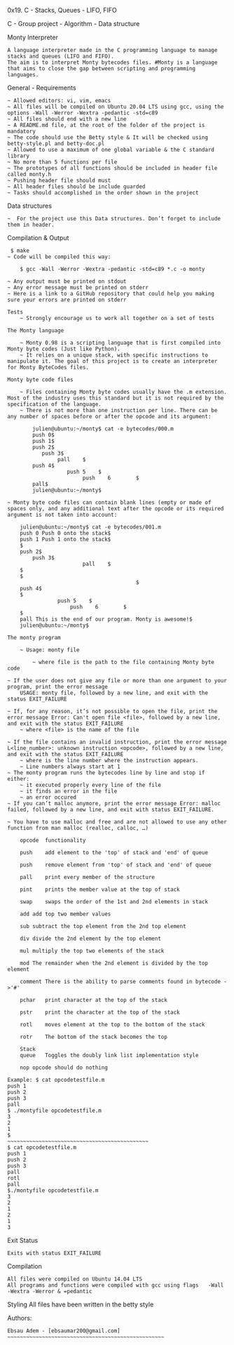 0x19. C - Stacks, Queues - LIFO, FIFO

C - Group project - Algorithm - Data structure

Monty Interpreter

	A language interpreter made in the C programming language to manage stacks and queues (LIFO and FIFO).
	The aim is to interpret Monty bytecodes files. #Monty is a language that aims to close the gap between scripting and programming languages.

General - Requirements

	~ Allowed editors: vi, vim, emacs
	~ All files will be compiled on Ubuntu 20.04 LTS using gcc, using the options -Wall -Werror -Wextra -pedantic -std=c89
	~ All files should end with a new line
	~ A README.md file, at the root of the folder of the project is mandatory
	~ The code should use the Betty style & It will be checked using betty-style.pl and betty-doc.pl
	~ Allowed to use a maximum of one global variable & the C standard library
	~ No more than 5 functions per file
	~ The prototypes of all functions should be included in header file called monty.h
	~ Pushing header file should must
	~ All header files should be include guarded
	~ Tasks should accomplished in the order shown in the project

Data structures

	~  For the project use this Data structures. Don’t forget to include them in header.

Compilation & Output

	 $ make
	~ Code will be compiled this way:

		$ gcc -Wall -Werror -Wextra -pedantic -std=c89 *.c -o monty

	~ Any output must be printed on stdout
	~ Any error message must be printed on stderr
	~ Here is a link to a GitHub repository that could help you making sure your errors are printed on stderr
~~~~~~~~~~~~~~~~~~~~~~~~~~~~~~~~~~~~~~~~~~~~~~~~~~~~~~~~~~~~~~~~~~~~~~~~~~~~~~~~~~~~~~~~~~~~
Tests
	~ Strongly encourage us to work all together on a set of tests

The Monty language

	~ Monty 0.98 is a scripting language that is first compiled into Monty byte codes (Just like Python).
	~ It relies on a unique stack, with specific instructions to manipulate it. The goal of this project is to create an interpreter for Monty ByteCodes files.

Monty byte code files

	~ Files containing Monty byte codes usually have the .m extension. Most of the industry uses this standard but it is not required by the specification of the language.
	~ There is not more than one instruction per line. There can be any number of spaces before or after the opcode and its argument:

		julien@ubuntu:~/monty$ cat -e bytecodes/000.m
		push 0$
		push 1$
		push 2$
  		   push 3$
				pall    $
		push 4$
    		       push 5    $
      		            push    6        $
		pall$
		julien@ubuntu:~/monty$

~ Monty byte code files can contain blank lines (empty or made of spaces only, and any additional text after the opcode or its required argument is not taken into account:

	julien@ubuntu:~/monty$ cat -e bytecodes/001.m
	push 0 Push 0 onto the stack$
	push 1 Push 1 onto the stack$
	$
	push 2$
  	    push 3$
                   		pall    $
	$
	$
                           		         $
	push 4$
	$
    	        push 5    $
      	            push    6        $
	$
	pall This is the end of our program. Monty is awesome!$
	julien@ubuntu:~/monty$

The monty program

	~ Usage: monty file

		~ where file is the path to the file containing Monty byte code

~ If the user does not give any file or more than one argument to your program, print the error message
	USAGE: monty file, followed by a new line, and exit with the status EXIT_FAILURE

~ If, for any reason, it’s not possible to open the file, print the error message Error: Can't open file <file>, followed by a new line, and exit with the status EXIT_FAILURE
	~ where <file> is the name of the file

~ If the file contains an invalid instruction, print the error message L<line_number>: unknown instruction <opcode>, followed by a new line, and exit with the status EXIT_FAILURE
	~ where is the line number where the instruction appears.
	~ Line numbers always start at 1
~ The monty program runs the bytecodes line by line and stop if either:
	~ it executed properly every line of the file
	~ it finds an error in the file
	~ an error occured
~ If you can’t malloc anymore, print the error message Error: malloc failed, followed by a new line, and exit with status EXIT_FAILURE.

~ You have to use malloc and free and are not allowed to use any other function from man malloc (realloc, calloc, …)

	opcode	functionality

	push	add element to the 'top' of stack and 'end' of queue

	push	remove element from 'top' of stack and 'end' of queue

	pall	print every member of the structure

	pint	prints the member value at the top of stack

	swap	swaps the order of the 1st and 2nd elements in stack

	add	add top two member values

	sub	subtract the top element from the 2nd top element

	div	divide the 2nd element by the top element

	mul	multiply the top two elements of the stack

	mod	The remainder when the 2nd element is divided by the top element

	comment	There is the ability to parse comments found in bytecode ->'#'

	pchar	print character at the top of the stack

	pstr	print the character at the top of the stack

	rotl	moves element at the top to the bottom of the stack

	rotr	The bottom of the stack becomes the top

	Stack
	queue	Toggles the doubly link list implementation style

	nop	opcode should do nothing

~~~~~~~~~~~~~~~~~~~~~~~~~~~~~~~~~~~~~~~~~~~~~~~~~~~~~~~~~~~~~~~~~~~~~~~~~~~~~~~~~~~~~~~~~~~~~~~~~~
	Example: $ cat opcodetestfile.m
	push 1
	push 2
	push 3
	pall
	$ ./montyfile opcodetestfile.m
	3
	2
	1
	$
	~~~~~~~~~~~~~~~~~~~~~~~~~~~~~~~~~~~~~~~~~~~~~
	$ cat opcodetestfile.m
	push 1
	push 2
	push 3
	pall
	rotl
	pall
	$./montyfile opcodetestfile.m
	3
	2
	1
	2
	1
	3

Exit Status

	Exits with status EXIT_FAILURE

Compilation

	All files were compiled on Ubuntu 14.04 LTS
	All programs and functions were compiled with gcc using flags 	-Wall -Wextra -Werror & =pedantic

Styling
	All files have been written in the betty style

Authors:

	Ebsau Adem - [ebsaumar200@gmail.com]
	~~~~~~~~~~~~~~~~~~~~~~~~~~~~~~~~~~~~~~~~~~~~~~~~~~
